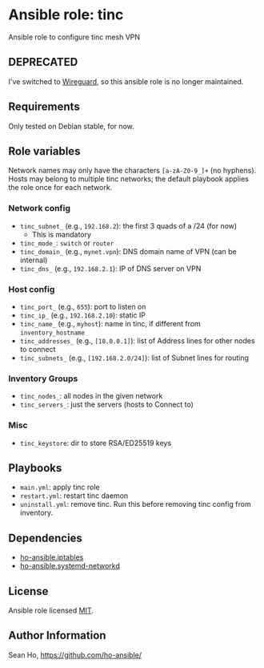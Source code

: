 # Ansible role: tinc
Ansible role to configure tinc mesh VPN

## DEPRECATED
I've switched to [Wireguard](https://github.com/ho-ansible/wireguard),
so this ansible role is no longer maintained.

## Requirements
Only tested on Debian stable, for now.

## Role variables
Network names may only have the characters `[a-zA-Z0-9_]+` (no hyphens).
Hosts may belong to multiple tinc networks; the default playbook applies
the role once for each network.

### Network config
+ `tinc_subnet_`*<network>* (e.g., `192.168.2`): the first 3 quads of a /24 (for now)
  + This is mandatory
+ `tinc_mode_`*<network>*: `switch` or `router`
+ `tinc_domain_`*<network>* (e.g., `mynet.vpn`): DNS domain name of VPN (can be internal)
+ `tinc_dns_`*<network>* (e.g., `192.168.2.1`): IP of DNS server on VPN

### Host config
+ `tinc_port_`*<network>* (e.g., `655`): port to listen on
+ `tinc_ip_`*<network>* (e.g., `192.168.2.10`): static IP 
+ `tinc_name_`*<network>* (e.g., `myhost`): name in tinc, if different from `inventory_hostname`
+ `tinc_addresses_`*<network>* (e.g., `[10.0.0.1]`): list of Address lines for other nodes to connect
+ `tinc_subnets_`*<network>* (e.g., `[192.168.2.0/24]`): list of Subnet lines for routing

### Inventory Groups
+ `tinc_nodes_`*<network>*: all nodes in the given network
+ `tinc_servers_`*<network>*: just the servers (hosts to Connect to)

### Misc
+ `tinc_keystore`: dir to store RSA/ED25519 keys

## Playbooks
+ `main.yml`: apply tinc role
+ `restart.yml`: restart tinc daemon
+ `uninstall.yml`: remove tinc. Run this before removing tinc config from inventory.

## Dependencies
+ [ho-ansible.iptables](https://github.com/ho-ansible/iptables)
+ [ho-ansible.systemd-networkd](https://github.com/ho-ansible/systemd-networkd)

## License
Ansible role licensed [MIT](LICENSE).

## Author Information
Sean Ho, https://github.com/ho-ansible/
